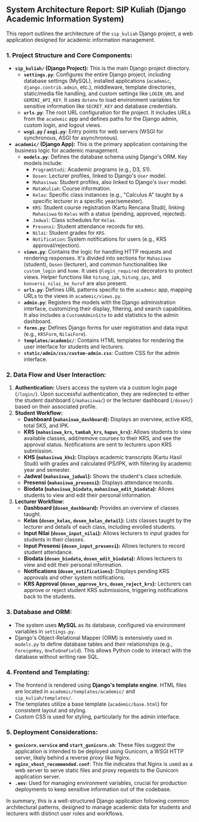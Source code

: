 ## System Architecture Report: SIP Kuliah (Django Academic Information System)

This report outlines the architecture of the `sip_kuliah` Django project, a web application designed for academic information management.

### 1. Project Structure and Core Components:

*   **`sip_kuliah/` (Django Project):** This is the main Django project directory.
    *   **`settings.py`**: Configures the entire Django project, including database settings (MySQL), installed applications (`academic`, `django.contrib.admin`, etc.), middleware, template directories, static/media file handling, and custom settings like `LOGIN_URL` and `GEMINI_API_KEY`. It uses `dotenv` to load environment variables for sensitive information like `SECRET_KEY` and database credentials.
    *   **`urls.py`**: The root URL configuration for the project. It includes URLs from the `academic` app and defines paths for the Django admin, custom login, and logout views.
    *   **`wsgi.py` / `asgi.py`**: Entry points for web servers (WSGI for synchronous, ASGI for asynchronous).
*   **`academic/` (Django App):** This is the primary application containing the business logic for academic management.
    *   **`models.py`**: Defines the database schema using Django's ORM. Key models include:
        *   `ProgramStudi`: Academic programs (e.g., D3, S1).
        *   `Dosen`: Lecturer profiles, linked to Django's `User` model.
        *   `Mahasiswa`: Student profiles, also linked to Django's `User` model.
        *   `MataKuliah`: Course information.
        *   `Kelas`: Specific class instances (e.g., "Calculus A" taught by a specific lecturer in a specific year/semester).
        *   `KRS`: Student course registration (Kartu Rencana Studi), linking `Mahasiswa` to `Kelas` with a status (pending, approved, rejected).
        *   `Jadwal`: Class schedules for `Kelas`.
        *   `Presensi`: Student attendance records for `KRS`.
        *   `Nilai`: Student grades for `KRS`.
        *   `Notification`: System notifications for users (e.g., KRS approval/rejection).
    *   **`views.py`**: Contains the logic for handling HTTP requests and rendering responses. It's divided into sections for `Mahasiswa` (student), `Dosen` (lecturer), and common functionalities like `custom_login` and `home`. It uses `@login_required` decorators to protect views. Helper functions like `hitung_ipk`, `hitung_ips`, and `konversi_nilai_ke_huruf` are also present.
    *   **`urls.py`**: Defines URL patterns specific to the `academic` app, mapping URLs to the views in `academic/views.py`.
    *   **`admin.py`**: Registers the models with the Django administration interface, customizing their display, filtering, and search capabilities. It also includes a `CustomAdminSite` to add statistics to the admin dashboard.
    *   **`forms.py`**: Defines Django forms for user registration and data input (e.g., `KRSForm`, `NilaiForm`).
    *   **`templates/academic/`**: Contains HTML templates for rendering the user interface for students and lecturers.
    *   **`static/admin/css/custom-admin.css`**: Custom CSS for the admin interface.

### 2. Data Flow and User Interaction:

1.  **Authentication:** Users access the system via a custom login page (`/login/`). Upon successful authentication, they are redirected to either the student dashboard (`/mahasiswa/`) or the lecturer dashboard (`/dosen/`) based on their associated profile.
2.  **Student Workflow:**
    *   **Dashboard (`mahasiswa_dashboard`):** Displays an overview, active KRS, total SKS, and IPK.
    *   **KRS (`mahasiswa_krs`, `tambah_krs`, `hapus_krs`):** Allows students to view available classes, add/remove courses to their KRS, and see the approval status. Notifications are sent to lecturers upon KRS submission.
    *   **KHS (`mahasiswa_khs`):** Displays academic transcripts (Kartu Hasil Studi) with grades and calculated IPS/IPK, with filtering by academic year and semester.
    *   **Jadwal (`mahasiswa_jadwal`):** Shows the student's class schedule.
    *   **Presensi (`mahasiswa_presensi`):** Displays attendance records.
    *   **Biodata (`mahasiswa_biodata`, `mahasiswa_edit_biodata`):** Allows students to view and edit their personal information.
3.  **Lecturer Workflow:**
    *   **Dashboard (`dosen_dashboard`):** Provides an overview of classes taught.
    *   **Kelas (`dosen_kelas`, `dosen_kelas_detail`):** Lists classes taught by the lecturer and details of each class, including enrolled students.
    *   **Input Nilai (`dosen_input_nilai`):** Allows lecturers to input grades for students in their classes.
    *   **Input Presensi (`dosen_input_presensi`):** Allows lecturers to record student attendance.
    *   **Biodata (`dosen_biodata`, `dosen_edit_biodata`):** Allows lecturers to view and edit their personal information.
    *   **Notifications (`dosen_notifications`):** Displays pending KRS approvals and other system notifications.
    *   **KRS Approval (`dosen_approve_krs`, `dosen_reject_krs`):** Lecturers can approve or reject student KRS submissions, triggering notifications back to the students.

### 3. Database and ORM:

*   The system uses **MySQL** as its database, configured via environment variables in `settings.py`.
*   Django's Object-Relational Mapper (ORM) is extensively used in `models.py` to define database tables and their relationships (e.g., `ForeignKey`, `OneToOneField`). This allows Python code to interact with the database without writing raw SQL.

### 4. Frontend and Templating:

*   The frontend is rendered using **Django's template engine**. HTML files are located in `academic/templates/academic/` and `sip_kuliah/templates/`.
*   The templates utilize a base template (`academic/base.html`) for consistent layout and styling.
*   Custom CSS is used for styling, particularly for the admin interface.

### 5. Deployment Considerations:

*   **`gunicorn.service` and `start_gunicorn.sh`**: These files suggest the application is intended to be deployed using Gunicorn, a WSGI HTTP server, likely behind a reverse proxy like Nginx.
*   **`nginx_vhost_recommended.conf`**: This file indicates that Nginx is used as a web server to serve static files and proxy requests to the Gunicorn application server.
*   **`.env`**: Used for managing environment variables, crucial for production deployments to keep sensitive information out of the codebase.

In summary, this is a well-structured Django application following common architectural patterns, designed to manage academic data for students and lecturers with distinct user roles and workflows.